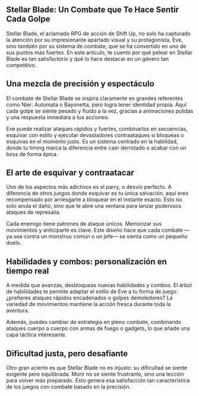 ## Stellar Blade: Un Combate que Te Hace Sentir Cada Golpe
Stellar Blade, el aclamado RPG de acción de Shift Up, no solo ha capturado la atención por su impresionante apartado visual y su protagonista, Eve, sino también por su sistema de combate, que se ha convertido en uno de sus puntos más fuertes. En este artículo, te cuento por qué pelear en Stellar Blade es tan satisfactorio y qué lo hace destacar en un género tan competitivo.

## Una mezcla de precisión y espectáculo
El combate de Stellar Blade se inspira claramente en grandes referentes como Nier: Automata o Bayonetta, pero logra tener identidad propia. Aquí cada golpe se siente pesado y fluido a la vez, gracias a animaciones pulidas y una respuesta inmediata a tus acciones.

Eve puede realizar ataques rápidos y fuertes, combinarlos en secuencias, esquivar con estilo y ejecutar devastadores contraataques si bloqueas o esquivas en el momento justo. Es un sistema centrado en la habilidad, donde tu timing marca la diferencia entre caer derrotado o acabar con un boss de forma épica.

## El arte de esquivar y contraatacar
Uno de los aspectos más adictivos es el parry, o desvío perfecto. A diferencia de otros juegos donde esquivar es tu única salvación, aquí eres recompensado por arriesgarte a bloquear en el instante exacto. Esto no solo anula el daño, sino que te abre una ventana para lanzar poderosos ataques de represalia.

Cada enemigo tiene patrones de ataque únicos. Memorizar sus movimientos y anticiparte es clave. Este diseño hace que cada combate —ya sea contra un monstruo común o un jefe— se sienta como un pequeño duelo.

## Habilidades y combos: personalización en tiempo real
A medida que avanzas, desbloqueas nuevas habilidades y combos. El árbol de habilidades te permite adaptar el estilo de Eve a tu forma de juego: ¿prefieres ataques rápidos encadenados o golpes demoledores? La variedad de movimientos mantiene la acción fresca durante toda la aventura.

Además, puedes cambiar de estrategia en pleno combate, combinando ataques cuerpo a cuerpo con armas de fuego o gadgets, lo que añade una capa táctica interesante.

## Dificultad justa, pero desafiante
Otro gran acierto es que Stellar Blade no es injusto: su dificultad se siente exigente pero equilibrada. Morir no se siente frustrante, sino una lección para volver más preparado. Esto genera esa satisfacción tan característica de los juegos con combate basado en la precisión.

